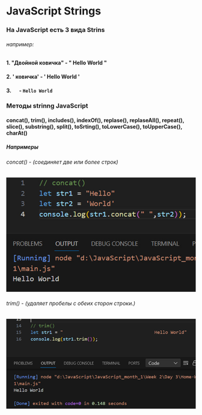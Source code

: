 # JavaScript Strings
### На JavaScript есть 3 вида Strins
###### например:
#### 1. "Двойной ковичка"  -  " Hello World "
#### 2. ' ковичка'  -  ' Hello World '
#### 3. `  `  -  ` Hello World `
>
>
>
###  Методы strinng JavaScript 
#### concat(), trim(), includes(), indexOf(), replase(), replaseAll(), repeat(), slice(), substring(), split(), toSrting(), toLowerCase(), toUpperCase(), charAt() 

>
##### Напримеры
###### concat()  -  (соединяет две или более строк)
![](photo_2023-11-23_09-50-26.jpg)



###### trim()  -  (удаляет пробелы с обеих сторон строки.)
![](photo_2023-11-23_09-59-56.jpg)